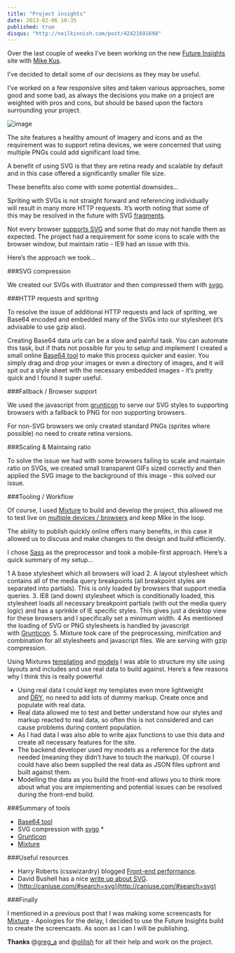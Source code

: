 ```yaml
---
title: "Project insights"
date: 2013-02-06 10:35
published: true
disqus: "http://neilkinnish.com/post/42421691698"
---
```


Over the last couple of weeks I&#8217;ve been working on the new [Future Insights](http://futureinsightslive.com) site with [Mike Kus](http://mikekus.com).

I&#8217;ve decided to detail some of our decisions as they may be useful.

I&#8217;ve worked on a few responsive sites and taken various approaches, some good and some bad, as always the decisions you make on a project are weighted with pros and cons, but should be based upon the factors surrounding your project.

![image](/assets/img/mixture_inline_mhujprxoMX1qz4rgp.png)

The site features a healthy amount of imagery and icons and as the requirement was to support retina devices, we were concerned that using multiple PNGs could add significant load time.

A benefit of using SVG is that they are retina ready and scalable by default and in this case offered a significantly smaller file size.

These benefits also come with some potential downsides&#8230;

Spriting with SVGs is not straight forward and referencing individually will result in many more HTTP requests. It&#8217;s worth noting that some of this may be resolved in the future with SVG [fragments](http://www.broken-links.com/2012/08/14/better-svg-sprites-with-fragment-identifiers/).

Not every browser [supports SVG](http://caniuse.com/#search=svg) and some that do may not handle them as expected. The project had a requirement for some icons to scale with the browser window, but maintain ratio - IE9 had an issue with this.

Here&#8217;s the approach we took&#8230;

###SVG compression

We created our SVGs with illustrator and then compressed them with [svgo](https://github.com/svg/svgo).

###HTTP requests and spriting

To resolve the issue of additional HTTP requests and lack of spriting, we Base64 encoded and embedded many of the SVGs into our stylesheet (it&#8217;s advisable to use gzip also).

Creating Base64 data urls can be a slow and painful task. You can automate this task, but if thats not possible for you to setup and implement I created a small online [Base64 tool](http://neil.mixture.io/non) to make this process quicker and easier. You simply drag and drop your images or even a directory of images, and it will spit out a style sheet with the necessary embedded images - it&#8217;s pretty quick and I found it super useful.

###Fallback / Browser support

We used the javascript from [grunticon](https://github.com/filamentgroup/grunticon) to serve our SVG styles to supporting browsers with a fallback to PNG for non supporting browsers. 

For non-SVG browsers we only created standard PNGs (sprites where possible) no need to create retina versions.

###Scaling &amp; Maintaing ratio

To solve the issue we had with some browsers failing to scale and maintain ratio on SVGs, we created small transparent GIFs sized correctly and then applied the SVG image to the background of this image - this solved our issue.

###Tooling / Workflow

Of course, I used [Mixture](http://mixture.io) to build and develop the project, this allowed me to test live on [multiple devices / browsers](http://www.youtube.com/watch?v=ER-la4wunyo) and keep Mike in the loop.

The ability to publish quickly online offers many benefits, in this case it allowed us to discuss and make changes to the design and build efficiently.

I chose [Sass](http://sass-lang.com/) as the preprocessor and took a mobile-first approach. Here&#8217;s a quick summary of my setup&#8230;

1 A base stylesheet which all browsers will load
2. A layout stylesheet which contains all of the media query breakpoints (all breakpoint styles are separated into partials). This is only loaded by browsers that support media queries.
3. IE8 (and down) stylesheet which is conditionally loaded, this stylesheet loads all necessary breakpoint partials (with out the media query logic) and has a sprinkle of IE specific styles. This gives just a desktop view for these browsers and I specifically set a minimum width.
4 As mentioned the loading of SVG or PNG stylesheets is handled by javascript with [Grunticon](https://github.com/filamentgroup/grunticon).
5. Mixture took care of the preprocessing, minifcation and combination for all stylesheets and javascript files. We are serving with gzip compression.

Using Mixtures [templating](http://docs.mixture.io/templates) and [models](http://docs.mixture.io/models) I was able to structure my site using layouts and includes and use real data to build against. Here&#8217;s a few reasons why I think this is really powerful

* Using real data I could kept my templates even more lightweight and [DRY](http://en.wikipedia.org/wiki/Don), no need to add lots of dummy markup. Create once and populate with real data.
* Real data allowed me to test and better understand how our styles and markup reacted to real data, so often this is not considered and can cause problems during content population.
* As I had data I was also able to write ajax functions to use this data and create all necessary features for the site.
* The backend developer used my models as a reference for the data needed (meaning they didn&#8217;t have to touch the markup). Of course I could have also been supplied the real data as JSON files upfront and built against them.
* Modelling the data as you build the front-end allows you to think more about what you are implementing and potential issues can be resolved during the front-end build.

###Summary of tools

* [Base64 tool](http://neil.mixture.io/non)
* SVG compression with [svgo](https://github.com/svg/svgo) *
* [Grunticon](https://github.com/filamentgroup/grunticon)
* [Mixture](http://mixture.io)

###Useful resources

* Harry Roberts (csswizardry) blogged [Front-end performance](http://csswizardry.com/2013/01/front-end-performance-for-web-designers-and-front-end-developers/).
* David Bushell has a nice [write up about SVG](http://dbushell.com/2013/02/04/a-primer-to-front-end-svg-hacking/).
* [http://caniuse.com/#search=svg](http://caniuse.com/#search=svg)

###Finally

I mentioned in a previous post that I was making some screencasts for [Mixture](http://mixture.io) - Apologies for the delay, I decided to use the Future Insights build to create the screencasts. As soon as I can I will be publishing.

**Thanks** @[greg_a](http://twitter.com/greg_a) and @[olilish](http://twitter.com/olilish) for all their help and work on the project.